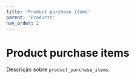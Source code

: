 ```yaml
---
title: 'Product purchase items'
parent: 'Products'
nav_order: 2
---
```


# Product purchase items

Descrição sobre `product_purchase_items`.
